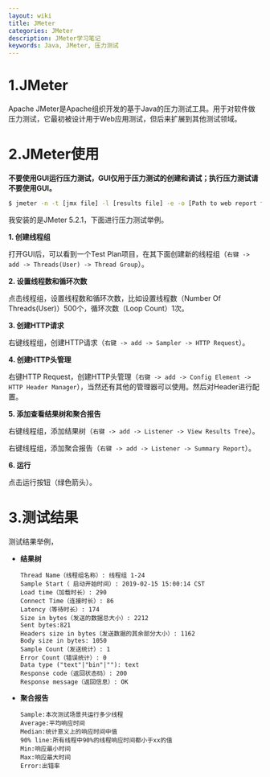 ```yaml
---
layout: wiki
title: JMeter
categories: JMeter
description: JMeter学习笔记
keywords: Java, JMeter, 压力测试
---
```


# 1.JMeter

Apache JMeter是Apache组织开发的基于Java的压力测试工具。用于对软件做压力测试，它最初被设计用于Web应用测试，但后来扩展到其他测试领域。

# 2.JMeter使用

**不要使用GUI运行压力测试，GUI仅用于压力测试的创建和调试；执行压力测试请不要使用GUI。**

```bash
$ jmeter -n -t [jmx file] -l [results file] -e -o [Path to web report folder]
```

我安装的是JMeter 5.2.1，下面进行压力测试举例。

**1. 创建线程组**

打开GUI后，可以看到一个Test Plan项目，在其下面创建新的线程组（`右键 -> add -> Threads(User) -> Thread Group`）。

**2. 设置线程数和循环次数**

点击线程组，设置线程数和循环次数，比如设置线程数（Number Of Threads(User)）500个，循环次数（Loop Count）1次。

**3. 创建HTTP请求**

右键线程组，创建HTTP请求（`右键 -> add -> Sampler -> HTTP Request`）。

**4. 创建HTTP头管理**

右键HTTP Request，创建HTTP头管理（`右键 -> add -> Config Element -> HTTP Header Manager`），当然还有其他的管理器可以使用。然后对Header进行配置。

**5. 添加查看结果树和聚合报告**

右键线程组，添加结果树（`右键 -> add -> Listener -> View Results Tree`）。

右键线程组，添加聚合报告（`右键 -> add -> Listener -> Summary Report`）。

**6. 运行**

点击运行按钮（绿色箭头）。

# 3.测试结果

测试结果举例，

* **结果树**

    ```
    Thread Name（线程组名称）: 线程组 1-24
    Sample Start（ 启动开始时间）: 2019-02-15 15:00:14 CST
    Load time（加载时长）: 290
    Connect Time（连接时长）: 86
    Latency（等待时长）: 174
    Size in bytes（发送的数据总大小）: 2212
    Sent bytes:821
    Headers size in bytes（发送数据的其余部分大小）: 1162
    Body size in bytes: 1050
    Sample Count（发送统计）: 1
    Error Count（错误统计）: 0
    Data type ("text"|"bin"|""): text
    Response code（返回状态码）: 200
    Response message（返回信息）: OK
    ```

* **聚合报告**

  ```
  Sample:本次测试场景共运行多少线程
  Average:平均响应时间
  Median:统计意义上的响应时间中值
  90% line:所有线程中90%的线程响应时间都小于xx的值
  Min:响应最小时间
  Max:响应最大时间
  Error:出错率
  ```

  